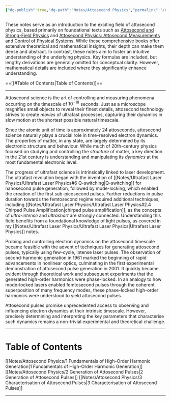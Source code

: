```yaml
---
{"dg-publish":true,"dg-path":"Notes/Attosecond Physics","permalink":"/notes/attosecond-physics/","dgShowBacklinks":"false","dgShowLocalGraph":true,"dgShowInlineTitle":true,"dgShowToc":"false","updated":"2025-05-30T13:03:06.187+02:00"}
---
```


These notes serve as an introduction to the exciting field of attosecond physics, based primarily on foundational texts such as [Attosecond and Strong-Field Physics](https://www.cambridge.org/core/books/attosecond-and-strongfield-physics/B75E906A3C0AFE97902F0500312816B3) and [Attosecond Physics: Attosecond Measurements and Control of Physical Systems](https://link.springer.com/book/10.1007/978-3-642-37623-8). While these comprehensive books offer extensive theoretical and mathematical insights, their depth can make them dense and abstract. In contrast, these notes aim to foster an intuitive understanding of the underlying physics. Key formulas are included, but lengthy derivations are generally omitted for conceptual clarity. However, mathematical details are included where they significantly enhance understanding.

==[[#Table of Contents|Table of Contents]]==

---

Attosecond science is the art of controlling and measuring phenomena occurring on the timescale of $10^{-18}$ seconds. Just as a microscope magnifies small objects to reveal their finest details, attosecond technology strives to create _movies_ of ultrafast processes, capturing their dynamics in slow motion at the shortest possible natural timescale.

Since the atomic unit of time is approximately 24 attoseconds, attosecond science naturally plays a crucial role in time-resolved electron dynamics. The properties of matter, in any state, are largely determined by its electronic structure and behaviour. While much of 20th-century physics focused on studying and controlling the _structure_ of matter, a key direction in the 21st century is understanding and manipulating its _dynamics_ at the most fundamental electronic level.

The progress of ultrafast science is intrinsically linked to laser development. The ultrafast revolution began with the invention of [[Notes/Ultrafast Laser Physics/Ultrafast Laser Physics#6 Q-switching\|Q-switching]] for nanosecond pulse generation, followed by mode-locking, which enabled the creation of the first sub-picosecond pulses. Further reductions in pulse duration towards the femtosecond regime required additional techniques, including [[Notes/Ultrafast Laser Physics/Ultrafast Laser Physics#2.4 Chirped Pulse Amplification\|chirped pulse amplification]], as the concepts of _ultra-intense_ and _ultrashort_ are strongly connected. Understanding this field benefits from a foundational knowledge of light pulses, as covered in my [[Notes/Ultrafast Laser Physics/Ultrafast Laser Physics\|Ultrafast Laser Physics]] notes.

Probing and controlling electron dynamics on the attosecond timescale became feasible with the advent of techniques for generating attosecond pulses, typically using few-cycle, intense laser pulses. The observation of second-harmonic generation in 1961 marked the beginning of rapid advancements in nonlinear optics, culminating in the first experimental demonstration of attosecond pulse generation in 2001. It quickly became evident through theoretical work and subsequent experiments that the generated high-order harmonics were phase-locked. In an analogy to how mode-locked lasers enabled femtosecond pulses through the coherent superposition of many frequency modes, these phase-locked high-order harmonics were understood to yield attosecond pulses.

Attosecond pulses promise unprecedented access to observing and influencing electron dynamics at their intrinsic timescale. However, precisely determining and interpreting the key parameters that characterise such dynamics remains a non-trivial experimental and theoretical challenge.

---
# Table of Contents
[[Notes/Attosecond Physics/1 Fundamentals of High-Order Harmonic Generation\|1 Fundamentals of High-Order Harmonic Generation]]
[[Notes/Attosecond Physics/2 Generation of Attosecond Pulses\|2 Generation of Attosecond Pulses]]
[[Notes/Attosecond Physics/3 Characterisation of Attosecond Pulses\|3 Characterisation of Attosecond Pulses]]

---